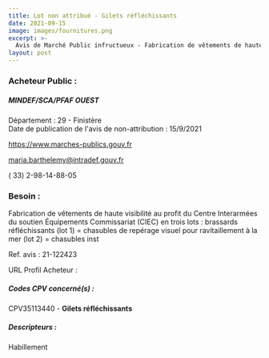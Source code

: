 ```yaml
---
title: Lot non attribué - Gilets réfléchissants
date: 2021-09-15
image: images/fournitures.png
excerpt: >-
  Avis de Marché Public infructueux - Fabrication de vêtements de haute visibilité
layout: post
---
```


### Acheteur Public :
##### MINDEF/SCA/PFAF OUEST
Département : 29 - Finistère<br/>
Date de publication de l'avis de non-attribution : 15/9/2021


https://www.marches-publics.gouv.fr

maria.barthelemy@intradef.gouv.fr

( 33) 2-98-14-88-05
### Besoin :

Fabrication de vêtements de haute visibilité au profit du Centre Interarmées du soutien Équipements Commissariat (CIEC) en trois lots : brassards réfléchissants (lot 1) = chasubles de repérage visuel pour ravitaillement à la mer (lot 2) = chasubles inst

Ref. avis : 21-122423

URL Profil Acheteur : 

##### Codes CPV concerné(s) :
CPV35113440 - **Gilets réfléchissants** <br/>

##### Descripteurs :
Habillement <br/>
